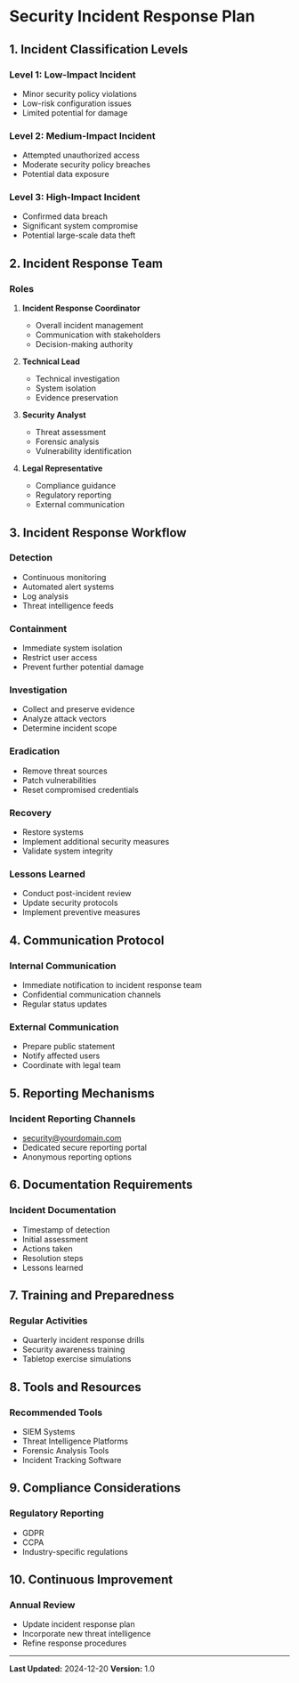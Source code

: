 # Security Incident Response Plan

## 1. Incident Classification Levels

### Level 1: Low-Impact Incident
- Minor security policy violations
- Low-risk configuration issues
- Limited potential for damage

### Level 2: Medium-Impact Incident
- Attempted unauthorized access
- Moderate security policy breaches
- Potential data exposure

### Level 3: High-Impact Incident
- Confirmed data breach
- Significant system compromise
- Potential large-scale data theft

## 2. Incident Response Team

### Roles
1. **Incident Response Coordinator**
   - Overall incident management
   - Communication with stakeholders
   - Decision-making authority

2. **Technical Lead**
   - Technical investigation
   - System isolation
   - Evidence preservation

3. **Security Analyst**
   - Threat assessment
   - Forensic analysis
   - Vulnerability identification

4. **Legal Representative**
   - Compliance guidance
   - Regulatory reporting
   - External communication

## 3. Incident Response Workflow

### Detection
- Continuous monitoring
- Automated alert systems
- Log analysis
- Threat intelligence feeds

### Containment
- Immediate system isolation
- Restrict user access
- Prevent further potential damage

### Investigation
- Collect and preserve evidence
- Analyze attack vectors
- Determine incident scope

### Eradication
- Remove threat sources
- Patch vulnerabilities
- Reset compromised credentials

### Recovery
- Restore systems
- Implement additional security measures
- Validate system integrity

### Lessons Learned
- Conduct post-incident review
- Update security protocols
- Implement preventive measures

## 4. Communication Protocol

### Internal Communication
- Immediate notification to incident response team
- Confidential communication channels
- Regular status updates

### External Communication
- Prepare public statement
- Notify affected users
- Coordinate with legal team

## 5. Reporting Mechanisms

### Incident Reporting Channels
- security@yourdomain.com
- Dedicated secure reporting portal
- Anonymous reporting options

## 6. Documentation Requirements

### Incident Documentation
- Timestamp of detection
- Initial assessment
- Actions taken
- Resolution steps
- Lessons learned

## 7. Training and Preparedness

### Regular Activities
- Quarterly incident response drills
- Security awareness training
- Tabletop exercise simulations

## 8. Tools and Resources

### Recommended Tools
- SIEM Systems
- Threat Intelligence Platforms
- Forensic Analysis Tools
- Incident Tracking Software

## 9. Compliance Considerations

### Regulatory Reporting
- GDPR
- CCPA
- Industry-specific regulations

## 10. Continuous Improvement

### Annual Review
- Update incident response plan
- Incorporate new threat intelligence
- Refine response procedures

---

**Last Updated:** 2024-12-20
**Version:** 1.0
